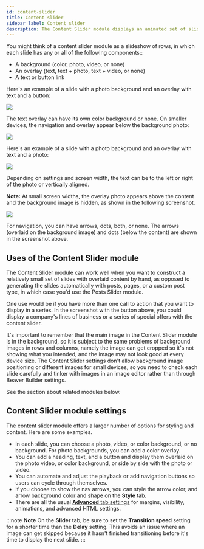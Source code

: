 ```yaml
---
id: content-slider
title: Content slider
sidebar_label: Content slider
description: The Content Slider module displays an animated set of slides, with a choice of background plus an overlay of text, photo or video, and a link.
---
```


You might think of a content slider module as a slideshow of rows, in which
each slide has any or all of the following components::

  * A background (color, photo, video, or none)
  * An overlay (text, text + photo, text + video, or none)
  * A text or button link

Here's an example of a slide with a photo background and an overlay with text
and a button:

![](/img/content-slider-1.jpg)

The text overlay can have its own color background or none. On smaller
devices, the navigation and overlay appear below the background photo:

![](/img/content-slider-2.jpg)

Here's an example of a slide with a photo background and an overlay with text
and a photo:

![](/img/content-slider-3.jpg)

Depending on settings and screen width, the text can be to the left or right
of the photo or vertically aligned.

**Note:** At small screen widths, the overlay photo appears above the content
and the background image is hidden, as shown in the following screenshot.

![](/img/content-slider-4.jpg)

For navigation, you can have arrows, dots, both, or none. The arrows (overlaid
on the background image) and dots (below the content) are shown in the
screenshot above.

## Uses of the Content Slider module

The Content Slider module can work well when you want to construct a
relatively small set of slides with overlaid content by hand, as opposed to
generating the slides automatically with posts, pages, or a custom post type,
in which case you'd use the Posts Slider module.

One use would be if you have more than one call to action that you want to
display in a series. In the screenshot with the button above, you could
display a company's lines of business or a series of special offers with the
content slider.

It's important to remember that the main image in the Content Slider module is
in the background, so it is subject to the same problems of background images
in rows and columns, namely the image can get cropped so it's not showing what
you intended, and the image may not look good at every device size. The
Content Slider settings don't allow background image positioning or different
images for small devices, so you need to check each slide carefully and tinker
with images in an image editor rather than through Beaver Builder settings.

See the section about related modules below.

## Content Slider module settings

The content slider module offers a larger number of options for styling and
content. Here are some examples.

  * In each slide, you can choose a photo, video, or color background, or no background. For photo backgrounds, you can add a color overlay.
  * You can add a heading, text, and a button and display them overlaid on the photo video, or color background, or side by side with the photo or video.
  * You can automate and adjust the playback or add navigation buttons so users can cycle through themselves.
  * If you choose to show the nav arrows, you can style the arrow color, and arrow background color and shape on the **Style** tab.
  * There are all the usual [**Advanced** tab settings](/beaver-builder/layouts/advanced-tab-rows-columns-modules.md) for margins, visibility, animations, and advanced HTML settings.

:::note **Note** 
On the **Slider** tab, be sure to set the **Transition speed**
setting for a shorter time than the **Delay** setting. This avoids an issue
where an image can get skipped because it hasn't finished transitioning before
it's time to display the next slide.
:::
